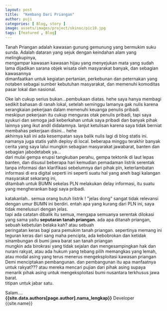 ```yaml
---
layout: post
title:  "Kembang Dari Priangan"
author: puji
categories: [ Blog, story ]
image: assets/images/project/skinoc/pic10.jpg
tags: [featured , Blog]
---  
```


Tanah Priangan adalah kawasan gunung gemunung yang bermukim suku sunda. Adalah dataran yang sejuk dengan keindahan alam yang melingkupinya,  
mengampar kawasan kawasan hijau yang menyejukan mata yang sudah lama dijadikan sarana objek wisata oleh masyarakat banyak, dan sebagian kawasannya  
dimanfaatkan untuk kegiatan pertanian, perkebunan dan peternakan yang notaben sebagai sumber kebutuhan masyarakat, dan memenuhi komoditas pasar lokal dan nasional.  

Oke lah cukup serius bukan...pembukaan diatas. hehe saya hanya membagi sedikit bahasan di ranah lokal, setelah seminggu lamanya gak nulis karena serangkaian pekerjaan dalam memenuhi keuanga  penulis pribadi.  
meskipun pekerjaan itu cukup menguras otak penulis pribadi, tapi saya syukuri dan semoga jadi keberkahan untuk saya pribadi dan banyak pihak lainnya yang ikut andil didalamnya. lanjut ketulisan karena saya tidak berniat membahas pekerjaan disini... hehe  
akhirnya kali ini ada kesempatan saya balik nulis lagi di blog statis ini. namanya juga statis yahh deploy di local.  beberapa minggu terakhir banyak cerita yang saya lalui mungkin sebagian masyarakat jawabarat, banten dan sebagian jabodetabek ya...  
dari mulai gempa erupsi tangkuban perahu, gempa tektonik di laut lepas banten, dan disusul beberapa hari kemudian pemadaman listrik serentak   
tanpa informasi dan klarifikasi sebelumnya dari pihak pln, keterlambatan informasi di era digital seperti ini seperti suatu hal yang aneh bagi kalangan masyarakat sekarang ini,   
ditambah untuk BUMN sekelas PLN melakukan delay informasi, itu suatu yang mengherankan bagi saya pribadi.  

katakanlah.. semua orang butuh listrik ! "jelas dong" sangat tidak relevansi dengan umur BUMN ini berdiri. entah apa yang kurang dari PLN ini, saya tidak menelusuri dengan jelas.  
tapi ada catatan dibalik itu semua, mengapa semuanya serentak dilokasi yang sama yaitu **seputaran tanah priangan**. ada apa ditanah priangan, sebuah kebetulan belaka kah? atau sebuah  
peringatan keras bagi para pemukim tanah priangan. sepertinya memang ini teguran keras dari sang maha pencipta, ada kebobrokan dan ketidak sinambungan di bumi jawa barat san tanah priangan  
mungkin ada birokrasi yang tidak sejalan dan mengesampingkan hak dan nurani rakyat, atau ada hukum yang tebang pilih memangkas yang lemah, atau modal asing yang terus menerus mengeksploitasi kawasan priangan  
Demi menciptakan pembangunan. dan pembangunan itu apa manfaatnya untuk rakyat??? atau mereka mencari pujian dari pihak asing supaya menarik pihak asing untuk mengeksploitasi bumi nusantara terkhusus jawa barat.  
titipan untuk jabar satu.

Salam....  
**{{site.data.authors[page.author].nama_lengkap}}** Developer {{site.name}}

